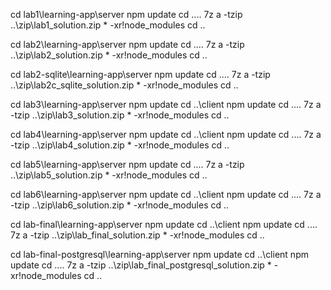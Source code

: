 cd lab1\learning-app\server
npm update
cd ..\..
7z a -tzip ..\zip\lab1_solution.zip * -xr!node_modules
cd ..

cd lab2\learning-app\server
npm update
cd ..\..
7z a -tzip ..\zip\lab2_solution.zip * -xr!node_modules
cd ..

cd lab2-sqlite\learning-app\server
npm update
cd ..\..
7z a -tzip ..\zip\lab2c_sqlite_solution.zip * -xr!node_modules
cd ..

cd lab3\learning-app\server
npm update
cd ..\client
npm update
cd ..\..
7z a -tzip ..\zip\lab3_solution.zip * -xr!node_modules
cd ..

cd lab4\learning-app\server
npm update
cd ..\client
npm update
cd ..\..
7z a -tzip ..\zip\lab4_solution.zip * -xr!node_modules
cd ..

cd lab5\learning-app\server
npm update
cd ..\..
7z a -tzip ..\zip\lab5_solution.zip * -xr!node_modules
cd ..

cd lab6\learning-app\server
npm update
cd ..\client
npm update
cd ..\..
7z a -tzip ..\zip\lab6_solution.zip * -xr!node_modules
cd ..

cd lab-final\learning-app\server
npm update
cd ..\client
npm update
cd ..\..
7z a -tzip ..\zip\lab_final_solution.zip * -xr!node_modules
cd ..

cd lab-final-postgresql\learning-app\server
npm update
cd ..\client
npm update
cd ..\..
7z a -tzip ..\zip\lab_final_postgresql_solution.zip * -xr!node_modules
cd ..
